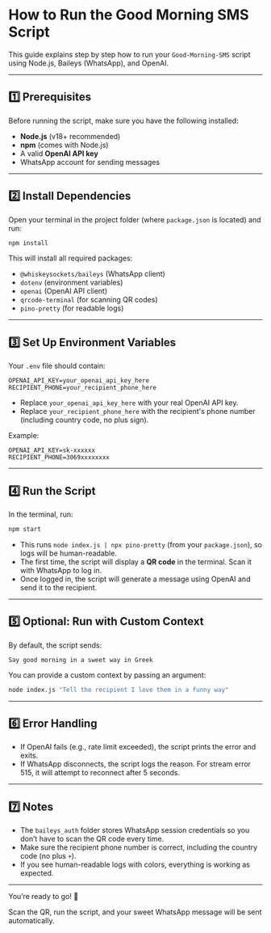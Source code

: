# How to Run the Good Morning SMS Script

This guide explains step by step how to run your `Good-Morning-SMS` script using Node.js, Baileys (WhatsApp), and OpenAI.

---

## 1️⃣ Prerequisites

Before running the script, make sure you have the following installed:

* **Node.js** (v18+ recommended)
* **npm** (comes with Node.js)
* A valid **OpenAI API key**
* WhatsApp account for sending messages

---

## 2️⃣ Install Dependencies

Open your terminal in the project folder (where `package.json` is located) and run:

```bash
npm install
```

This will install all required packages:

* `@whiskeysockets/baileys` (WhatsApp client)
* `dotenv` (environment variables)
* `openai` (OpenAI API client)
* `qrcode-terminal` (for scanning QR codes)
* `pino-pretty` (for readable logs)

---

## 3️⃣ Set Up Environment Variables

Your `.env` file should contain:

```
OPENAI_API_KEY=your_openai_api_key_here
RECIPIENT_PHONE=your_recipient_phone_here
```

* Replace `your_openai_api_key_here` with your real OpenAI API key.
* Replace `your_recipient_phone_here` with the recipient's phone number (including country code, no plus sign).

Example:

```
OPENAI_API_KEY=sk-xxxxxx
RECIPIENT_PHONE=3069xxxxxxxx
```

---

## 4️⃣ Run the Script

In the terminal, run:

```bash
npm start
```

* This runs `node index.js | npx pino-pretty` (from your `package.json`), so logs will be human-readable.
* The first time, the script will display a **QR code** in the terminal. Scan it with WhatsApp to log in.
* Once logged in, the script will generate a message using OpenAI and send it to the recipient.

---

## 5️⃣ Optional: Run with Custom Context

By default, the script sends:

```
Say good morning in a sweet way in Greek
```

You can provide a custom context by passing an argument:

```bash
node index.js "Tell the recipient I love them in a funny way"
```

---

## 6️⃣ Error Handling

* If OpenAI fails (e.g., rate limit exceeded), the script prints the error and exits.
* If WhatsApp disconnects, the script logs the reason. For stream error 515, it will attempt to reconnect after 5 seconds.

---

## 7️⃣ Notes

* The `baileys_auth` folder stores WhatsApp session credentials so you don’t have to scan the QR code every time.
* Make sure the recipient phone number is correct, including the country code (no plus `+`).
* If you see human-readable logs with colors, everything is working as expected.

---

You’re ready to go! 🚀

Scan the QR, run the script, and your sweet WhatsApp message will be sent automatically.
